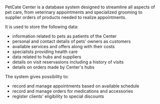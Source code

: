 PetCate Center is a database system designed to streamline all aspects of pet care, from veterinary appointments and specialized grooming to supplier orders of products needed to realize appointments.

It is used to store the following data:
- information related to pets as patients of the Center
- personal and contact details of pets' owners as customers
- available services and offers along with their costs
- specialists providing health care
- data related to hubs and suppliers
- details on visit reservasions including a history of visits
- details on orders made by Center's hubs
  
The system gives possibility to:
- record and manage appointments based on available schedule
- record and manage orders for medications and accessories
- register clients' eligibility to special discounts
